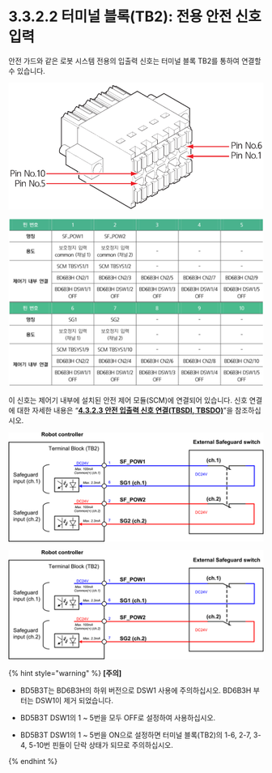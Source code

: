 # 3.3.2.2 터미널 블록\(TB2\): 전용 안전 신호 입력

안전 가드와 같은 로봇 시스템 전용의 입출력 신호는 터미널 블록 TB2를 통하여 연결할 수 있습니다.

![](../../../.gitbook/assets/tb1_1.png)

![](../../../.gitbook/assets/image%20%285%29.png)

이 신호는 제어기 내부에 설치된 안전 제어 모듈\(SCM\)에 연결되어 있습니다. 신호 연결에 대한 자세한 내용은 “[**4.3.2.3 안전 입출력 신호 연결\(TBSDI, TBSDO\)**](../../../4-maintenance/4-3-controller-check-maintenance/2-safety-control-module/3-tbsdi-tbsdo.md)”을 참조하십시오.

![&#xADF8;&#xB9BC; 21 &#xC804;&#xC6A9; &#xC548;&#xC804; &#xC2E0;&#xD638;\(&#xBCF4;&#xD638; &#xC7A5;&#xCE58;\) &#xC5F0;&#xACB0; &#xBC29;&#xBC95;: &#xC811;&#xC810; &#xC2A4;&#xC704;&#xCE58;&#xC758; &#xACBD;&#xC6B0;](../../../.gitbook/assets/tb2_2%20%281%29.png)

![&#xADF8;&#xB9BC; 22 &#xC804;&#xC6A9; &#xC548;&#xC804; &#xC2E0;&#xD638;\(&#xBCF4;&#xD638; &#xC7A5;&#xCE58;\) &#xC5F0;&#xACB0; &#xBC29;&#xBC95;: &#xBC18;&#xB3C4;&#xCCB4; &#xD0C0;&#xC785; &#xCD9C;&#xB825;&#xC758; &#xACBD;&#xC6B0;](../../../.gitbook/assets/tb2_2%20%281%29%20%281%29.png)

{% hint style="warning" %}
**\[주의\]**

* BD5B3T는 BD6B3H의 하위 버전으로 DSW1 사용에 주의하십시오. BD6B3H 부터는 DSW1이 제거 되었습니다.

* BD5B3T DSW1의 1 ~ 5번을 모두 OFF로 설정하여 사용하십시오.

* BD5B3T DSW1의 1 ~ 5번을 ON으로 설정하면 터미널 블록\(TB2\)의 1-6, 2-7, 3-4, 5-10번 핀들이 단락 상태가 되므로 주의하십시오.


{% endhint %}

